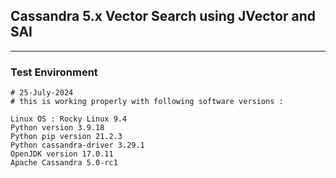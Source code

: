 ## Cassandra 5.x Vector Search using JVector and SAI

---

### Test Environment

```
# 25-July-2024
# this is working properly with following software versions :

Linux OS : Rocky Linux 9.4
Python version 3.9.18
Python pip version 21.2.3
Python cassandra-driver 3.29.1
OpenJDK version 17.0.11
Apache Cassandra 5.0-rc1
```

